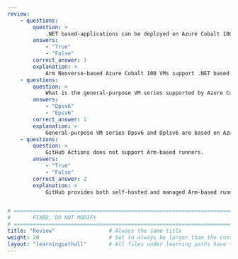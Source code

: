 ```yaml
---
review:
    - questions:
        question: >
            .NET based-applications can be deployed on Azure Cobalt 100 Arm-based VMs.
        answers:
            - "True"
            - "False"
        correct_answer: 1                     
        explanation: >
            Arm Neoverse-based Azure Cobalt 100 VMs support .NET based applications.
    - questions:
        question: >
            What is the general-purpose VM series supported by Azure Cobalt 100 processors?
        answers:
            - "Dpsv6"
            - "Epsv6"
        correct_answer: 1                     
        explanation: >
            General-purpose VM series Dpsv6 and Dplsv6 are based on Azure Cobalt 100 processors. Epsv6 series VMs are memory-optimized VMs based on Azure Cobalt 100 processors.
    - questions:
        question: >
            GitHub Actions does not support Arm-based runners.
        answers:
            - "True"
            - "False"
        correct_answer: 2                     
        explanation: >
            GitHub provides both self-hosted and managed Arm-based runners for developing cloud- native applications natively on Arm.


# ================================================================================
#       FIXED, DO NOT MODIFY
# ================================================================================
title: "Review"                 # Always the same title
weight: 20                      # Set to always be larger than the content in this path
layout: "learningpathall"       # All files under learning paths have this same wrapper
---
```

